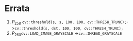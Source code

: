 # Errata

1. $P_{258}$ `cv::threshold(s, s, 100, 100, cv::THRESH_TRUNC);`->`cv::threshold(s, dst, 100, 100, cv::THRESH_TRUNC);`
2. $P_{260}$`cv::LOAD_IMAGE_GRAYSCALE` ->`cv::IMREAD_GRAYSCALE`

